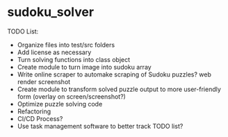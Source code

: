 # sudoku_solver

TODO List:
- Organize files into test/src folders
- Add license as necessary
- Turn solving functions into class object
- Create module to turn image into sudoku array
- Write online scraper to automake scraping of Sudoku puzzles? web render screenshot
- Create module to transform solved puzzle output to more user-friendly form (overlay on screen/screenshot?)
- Optimize puzzle solving code
- Refactoring
- CI/CD Process?
- Use task management software to better track TODO list?
